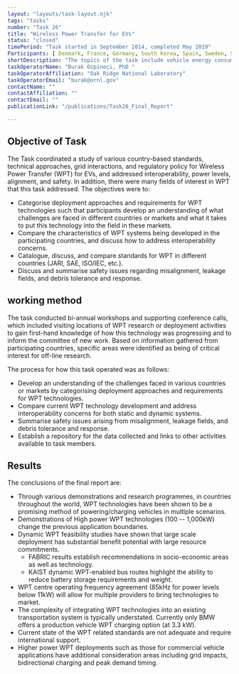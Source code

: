```yaml
---
layout: "layouts/task-layout.njk"
tags: "tasks"
number: "Task 26"
title: "Wireless Power Transfer for EVs"
status: "closed"
timePeriod: "Task started in September 2014, completed May 2019"
Participants: [ Denmark, France, Germany, South Korea, Spain, Sweden, Switzerland, the Netherlands, United Kingdom, the United States ]
shortDescription: "The topics of the task include vehicle energy consumption, component costs, vehicle costs, total cost of ownership (TCO), and market penetration. "
taskOperatorName: "Burak Ozpineci, PhD "
taskOperatorAffiliation: "Oak Ridge National Laboratory"
taskOperatorEmail: "burak@ornl.gov"
contactName: ""
contactAffiliation: ""
contactEmail: ""
publicationLink: "/publications/Task26_Final_Report"

---
```


## Objective of Task
The Task coordinated a study of various country-based standards, technical approaches, grid interactions, and regulatory policy for Wireless Power Transfer (WPT) for EVs, and addressed interoperability, power levels, alignment, and safety. In addition, there were many fields of interest in WPT that this task addressed. The objectives were to: 

- Categorise deployment approaches and requirements for WPT technologies such that participants develop an understanding of what challenges are faced in different countries or markets and what it takes to put this technology into the field in these markets. 
- Compare the characteristics of WPT systems being developed in the participating countries, and discuss how to address interoperability concerns. 
- Catalogue, discuss, and compare standards for WPT in different countries (JARI, SAE, ISO/IEC, etc.). 
- Discuss and summarise safety issues regarding misalignment, leakage fields, and debris tolerance and response. 

## working method
The task conducted bi-annual workshops and supporting conference calls, which included visiting locations of WPT research or deployment activities to gain first-hand knowledge of how this technology was progressing and to inform the committee of new work. Based on information gathered from participating countries, specific areas were identified as being of critical interest for off-line research.  

The process for how this task operated was as follows: 

- Develop an understanding of the challenges faced in various countries or markets by categorising deployment approaches and requirements for WPT technologies. 
- Compare current WPT technology development and address interoperability concerns for both static and dynamic systems. 
- Summarise safety issues arising from misalignment, leakage fields, and debris tolerance and response. 
- Establish a repository for the data collected and links to other activities available to task members.  

## Results
The conclusions of the final report are: 

- Through various demonstrations and research programmes, in countries throughout the world, WPT technologies have been shown to be a promising method of powering/charging vehicles in multiple scenarios. 
- Demonstrations of High power WPT technologies (100 -- 1,000kW) change the previous application boundaries. 
- Dynamic WPT feasibility studies have shown that large scale deployment has substantial benefit potential with large resource commitments. 
    - FABRIC results establish recommendations in socio-economic areas as well as technology. 
    - KAIST dynamic WPT-enabled bus routes highlight the ability to reduce battery storage requirements and weight. 
- WPT centre operating frequency agreement (85kHz for power levels below 11kW) will allow for multiple providers to bring technologies to market. 
- The complexity of integrating WPT technologies into an existing transportation system is typically understated. Currently only BMW offers a production vehicle WPT charging option (at 3.3 kW). 
- Current state of the WPT related standards are not adequate and require international support. 
- Higher power WPT deployments such as those for commercial vehicle applications have additional consideration areas including grid impacts, bidirectional charging and peak demand timing. 